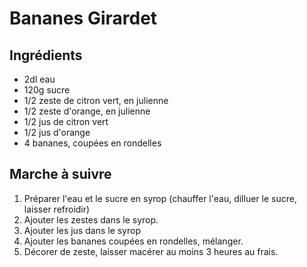 Bananes Girardet
================

Ingrédients
-----------

* 2dl eau
* 120g sucre
* 1/2 zeste de citron vert, en julienne
* 1/2 zeste d'orange, en julienne
* 1/2 jus de citron vert
* 1/2 jus d'orange
* 4 bananes, coupées en rondelles

Marche à suivre
---------------

1. Préparer l'eau et le sucre en syrop (chauffer l'eau, dilluer le sucre, laisser refroidir)
2. Ajouter les zestes dans le syrop.
3. Ajouter les jus dans le syrop
4. Ajouter les bananes coupées en rondelles, mélanger.
5. Décorer de zeste, laisser macérer au moins 3 heures au frais.
